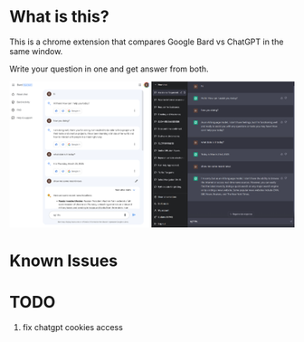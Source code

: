 # What is this?

This is a chrome extension that compares Google Bard vs ChatGPT in the same window.

Write your question in one and get answer from both.

![Demo](demo.png)

# Known Issues

# TODO
1. fix chatgpt cookies access
